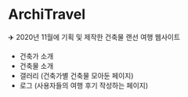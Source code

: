 # ArchiTravel
:airplane:
2020년 11월에 기획 및 제작한 건축물 랜선 여행 웹사이트
- 건축가 소개
- 건축물 소개
- 갤러리 (건축가별 건축물 모아둔 페이지)
- 로그 (사용자들의 여행 후기 작성하는 페이지) 
